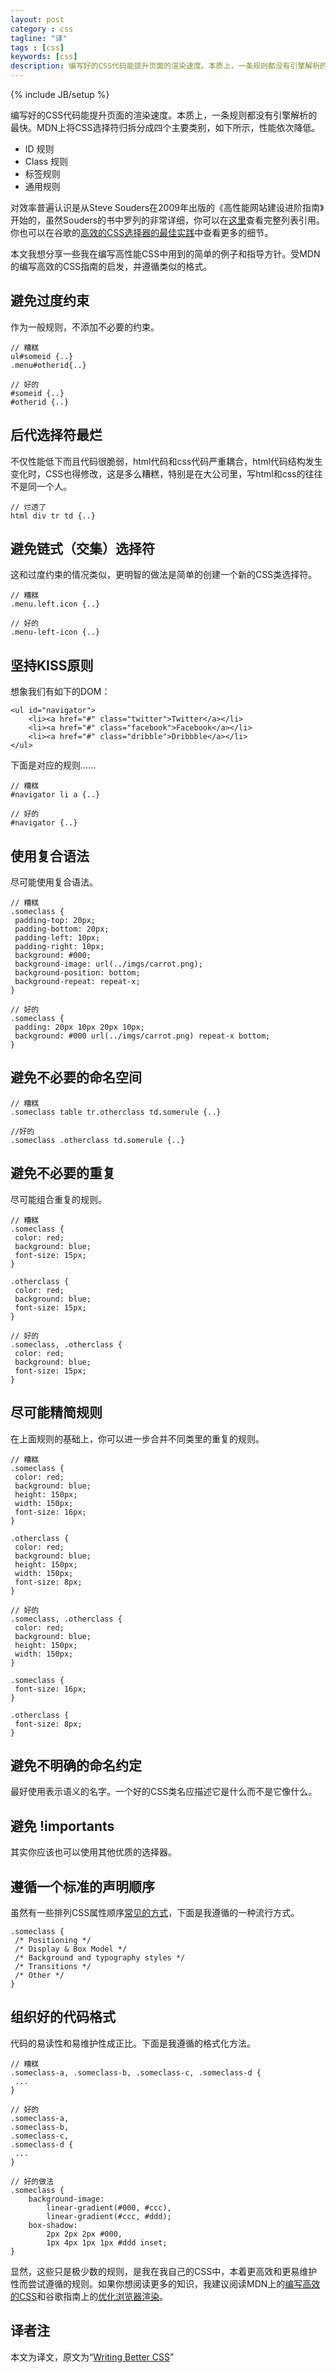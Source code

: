 ```yaml
---
layout: post
category : css
tagline: "译"
tags : [css]
keywords: [css]
description: 编写好的CSS代码能提升页面的渲染速度。本质上，一条规则都没有引擎解析的最快。MDN上将CSS选择符归拆分成四个主要类别，如下所示，性能依次降低。
---
```

{% include JB/setup %}

编写好的CSS代码能提升页面的渲染速度。本质上，一条规则都没有引擎解析的最快。MDN上将CSS选择符归拆分成四个主要类别，如下所示，性能依次降低。

- ID 规则
- Class 规则
- 标签规则
- 通用规则

对效率普遍认识是从Steve Souders在2009年出版的《高性能网站建设进阶指南》开始的，虽然Souders的书中罗列的非常详细，你可以在[这里](http://csswizardry.com/2011/09/writing-efficient-css-selectors/)查看完整列表引用。你也可以在谷歌的[高效的CSS选择器的最佳实践](https://developers.google.com/speed/docs/best-practices/rendering#UseEfficientCSSSelectors)中查看更多的细节。

本文我想分享一些我在编写高性能CSS中用到的简单的例子和指导方针。受MDN的编写高效的CSS指南的启发，并遵循类似的格式。

## 避免过度约束 ##

作为一般规则，不添加不必要的约束。

	// 糟糕
	ul#someid {..}
	.menu#otherid{..}
	
	// 好的
	#someid {..}
	#otherid {..}
## 后代选择符最烂 ##

不仅性能低下而且代码很脆弱，html代码和css代码严重耦合，html代码结构发生变化时，CSS也得修改，这是多么糟糕，特别是在大公司里，写html和css的往往不是同一个人。

	// 烂透了
	html div tr td {..}
## 避免链式（交集）选择符 ##

这和过度约束的情况类似，更明智的做法是简单的创建一个新的CSS类选择符。

	// 糟糕
	.menu.left.icon {..}
	
	// 好的
	.menu-left-icon {..}
## 坚持KISS原则 ##

想象我们有如下的DOM：

	<ul id="navigator">
	    <li><a href="#" class="twitter">Twitter</a></li>
	    <li><a href="#" class="facebook">Facebook</a></li>
	    <li><a href="#" class="dribble">Dribbble</a></li>
	</ul>
下面是对应的规则……

	// 糟糕
	#navigator li a {..}
	
	// 好的
	#navigator {..}
## 使用复合语法 ##

尽可能使用复合语法。

	// 糟糕
	.someclass {
	 padding-top: 20px;
	 padding-bottom: 20px;
	 padding-left: 10px;
	 padding-right: 10px;
	 background: #000;
	 background-image: url(../imgs/carrot.png);
	 background-position: bottom;
	 background-repeat: repeat-x;
	}
	
	// 好的
	.someclass {
	 padding: 20px 10px 20px 10px;
	 background: #000 url(../imgs/carrot.png) repeat-x bottom;
	}
## 避免不必要的命名空间 ##

	// 糟糕
	.someclass table tr.otherclass td.somerule {..}
	
	//好的
	.someclass .otherclass td.somerule {..}
## 避免不必要的重复 ##

尽可能组合重复的规则。

	// 糟糕
	.someclass {
	 color: red;
	 background: blue;
	 font-size: 15px;
	}
	
	.otherclass {
	 color: red;
	 background: blue;
	 font-size: 15px;
	}
	
	// 好的
	.someclass, .otherclass {
	 color: red;
	 background: blue;
	 font-size: 15px;
	}
## 尽可能精简规则 ##

在上面规则的基础上，你可以进一步合并不同类里的重复的规则。

	// 糟糕
	.someclass {
	 color: red;
	 background: blue;
	 height: 150px;
	 width: 150px;
	 font-size: 16px;
	}
	
	.otherclass {
	 color: red;
	 background: blue;
	 height: 150px;
	 width: 150px;
	 font-size: 8px;
	}
	
	// 好的
	.someclass, .otherclass {
	 color: red;
	 background: blue;
	 height: 150px;
	 width: 150px;
	}
	
	.someclass {
	 font-size: 16px;
	}
	
	.otherclass {
	 font-size: 8px;
	}
## 避免不明确的命名约定 ##

最好使用表示语义的名字。一个好的CSS类名应描述它是什么而不是它像什么。

## 避免 !importants ##

其实你应该也可以使用其他优质的选择器。

## 遵循一个标准的声明顺序 ##

虽然有一些排列CSS属性顺序[常见的方式](http://css-tricks.com/new-poll-how-order-css-properties/)，下面是我遵循的一种流行方式。

	.someclass {
	 /* Positioning */
	 /* Display & Box Model */
	 /* Background and typography styles */
	 /* Transitions */
	 /* Other */
	}
## 组织好的代码格式 ##

代码的易读性和易维护性成正比。下面是我遵循的格式化方法。

	// 糟糕
	.someclass-a, .someclass-b, .someclass-c, .someclass-d {
	 ...
	}
	
	// 好的
	.someclass-a, 
	.someclass-b, 
	.someclass-c, 
	.someclass-d {
	 ...
	}
	
	// 好的做法
	.someclass {
	    background-image:
	        linear-gradient(#000, #ccc),
	        linear-gradient(#ccc, #ddd);
	    box-shadow:
	        2px 2px 2px #000,
	        1px 4px 1px 1px #ddd inset;
	}
 

显然，这些只是极少数的规则，是我在我自己的CSS中，本着更高效和更易维护性而尝试遵循的规则。如果你想阅读更多的知识，我建议阅读MDN上的[编写高效的CSS](https://developer.mozilla.org/en-US/docs/Web/Guide/CSS/Writing_efficient_CSS)和谷歌指南上的[优化浏览器渲染](https://developers.google.com/speed/docs/best-practices/rendering#UseEfficientCSSSelectors)。

## 译者注 ##

本文为译文，原文为“[Writing Better CSS](http://flippinawesome.org/2013/08/12/writing-better-css/)”
